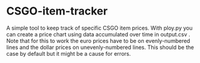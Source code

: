# CSGO-item-tracker
A simple tool to keep track of specific CSGO item prices.
With ploy.py you can create a price chart using data accumulated over time in output.csv .
Note that for this to work the euro prices have to be on evenly-numbered lines and the dollar prices on unevenly-numbered lines.
This should be the case by default but it might be a cause for errors.
